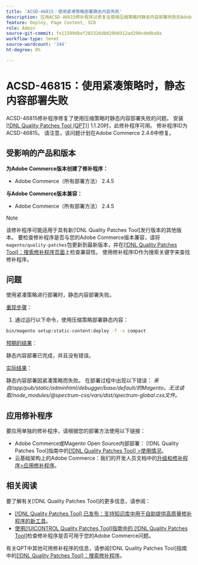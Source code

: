 ```yaml
---
title: 'ACSD-46815：使用紧凑策略部署静态内容失败'
description: 应用ACSD-46815修补程序以修复在使用压缩策略时静态内容部署失败的Adobe Commerce问题。
feature: Deploy, Page Content, SCD
role: Admin
source-git-commit: fe11599dbef283326db029b0312ad290cde0ba0a
workflow-type: tm+mt
source-wordcount: '344'
ht-degree: 0%

---
```


# ACSD-46815：使用紧凑策略时，静态内容部署失败

ACSD-46815修补程序修复了使用压缩策略时静态内容部署失败的问题。 安装[[!DNL Quality Patches Tool (QPT)]](https://support.magento.com/hc/en-us/articles/360047139492) 1.1.20时，此修补程序可用。 修补程序ID为ACSD-46815。 请注意，该问题计划在Adobe Commerce 2.4.6中修复。

## 受影响的产品和版本

**为Adobe Commerce版本创建了修补程序：**

* Adobe Commerce（所有部署方法） 2.4.5

**与Adobe Commerce版本兼容：**

* Adobe Commerce（所有部署方法） 2.4.5

>[!NOTE]
>
>该修补程序可能适用于具有新[!DNL Quality Patches Tool]发行版本的其他版本。 要检查修补程序是否与您的Adobe Commerce版本兼容，请将`magento/quality-patches`包更新到最新版本，并在[[!DNL Quality Patches Tool]：搜索修补程序页面](https://experienceleague.adobe.com/tools/commerce-quality-patches/index.html)上检查兼容性。 使用修补程序ID作为搜索关键字来查找修补程序。

## 问题

使用紧凑策略进行部署时，静态内容部署失败。

<u>重现步骤</u>：

1. 通过运行以下命令，使用压缩策略部署静态内容：

```bash
bin/magento setup:static-content:deploy -f -s compact
```

<u>预期的结果</u>：

静态内容部署已完成，并且没有错误。

<u>实际结果</u>：

静态内容部署因紧凑策略而失败。 在部署过程中出现以下错误： *来自/app/pub/static/adminhtml/debugger/base/default/的Magento。无法读取/node_modules/@spectrum-css/vars/dist/spectrum-global.css文件。*

## 应用修补程序

要应用单独的修补程序，请根据您的部署方法使用以下链接：

* Adobe Commerce或Magento Open Source内部部署： [!DNL Quality Patches Tool]指南中的[[!DNL Quality Patches Tool] >使用情况](/help/tools/quality-patches-tool/usage.md)。
* 云基础架构上的Adobe Commerce：我们的开发人员文档中的[升级和修补程序>应用修补程序](https://experienceleague.adobe.com/docs/commerce-cloud-service/user-guide/develop/upgrade/apply-patches.html)。

## 相关阅读

要了解有关[!DNL Quality Patches Tool]的更多信息，请参阅：

* [[!DNL Quality Patches Tool] 已发布：支持知识库中用于自助提供高质量修补程序的新工具](https://experienceleague.adobe.com/en/docs/commerce-knowledge-base/kb/announcements/commerce-announcements/magento-quality-patches-released-new-tool-to-self-serve-quality-patches)。
* [使用[!UICONTROL Quality Patches Tool]指南中的 [!DNL Quality Patches Tool]](/help/tools/quality-patches-tool/patches-available-in-qpt/check-patch-for-magento-issue-with-magento-quality-patches.md)检查修补程序是否可用于您的Adobe Commerce问题。


有关QPT中其他可用修补程序的信息，请参阅[!DNL Quality Patches Tool]指南中的[[!DNL Quality Patches Tool]：搜索修补程序](https://experienceleague.adobe.com/tools/commerce-quality-patches/index.html)。
